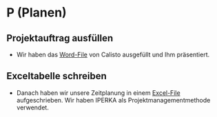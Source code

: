# P (Planen)
## Projektauftrag ausfüllen
 - Wir haben das [Word-File](Dokumente/Projektauftrag_LaMa.docx) von Calisto ausgefüllt und Ihm präsentiert.
## Exceltabelle schreiben
 - Danach haben wir unsere Zeitplanung in einem [Excel-File](Dokumente/LaMa_Planung.xlsx) aufgeschrieben. Wir haben IPERKA als Projektmanagementmethode verwendet.